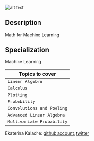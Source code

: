 ![alt text](https://course_report_production.s3.amazonaws.com/rich/rich_files/rich_files/5169/s200/instagram-feed180.jpg)
## Description
Math for Machine Learning
## Specialization
Machine Learning

| Topics to cover  |
| ---------------- |
|    `Linear Algebra`   |
|    `Calculus` |
|    `Plotting` |
|    `Probability` |
|    `Convolutions and Pooling` |
|    `Advanced Linear Algebra` |
|    `Multivariate Probability` |


Ekaterina Kalache: [github account](https://github.com/KatyaKalache), [twitter](https://twitter.com/KatyaKalache)
